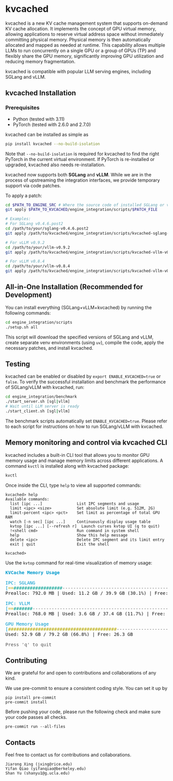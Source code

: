 # kvcached

kvcached is a new KV cache management system that supports on-demand KV cache allocation. It implements the concept of GPU virtual memory, allowing applications to reserve virtual address space without immediately committing physical memory. Physical memory is then automatically allocated and mapped as needed at runtime. This capability allows multiple LLMs to run concurrently on a single GPU or a group of GPUs (TP) and flexibly share the GPU memory, significantly improving GPU utilization and reducing memory fragmentation.

kvcached is compatible with popular LLM serving engines, including SGLang and vLLM.

## kvcached Installation

### Prerequisites

* Python (tested with 3.11)
* PyTorch (tested with 2.6.0 and 2.7.0)

kvcached can be installed as simple as

```bash
pip install kvcached --no-build-isolation
```

Note that `--no-build-isolation` is required for kvcached to find the right PyTorch in the current virtual environment. If PyTorch is re-installed or upgraded, kvcached also needs re-installation.

kvcached now supports both **SGLang** and **vLLM**. While we are in the process of upstreaming the integration interfaces, we provide temporary support via code patches.

To apply a patch:

```bash
cd $PATH_TO_ENGINE_SRC # Where the source code of installed SGLang or vLLM is
git apply $PATH_TO_KVCACHED/engine_integration/scripts/$PATCH_FILE

# Examples:
# For SGLang v0.4.6.post2
cd /path/to/your/sglang-v0.4.6.post2
git apply /path/to/kvcached/engine_integration/scripts/kvcached-sglang-v0.4.6.post2.patch

# For vLLM v0.9.2
cd /path/to/your/vllm-v0.9.2
git apply /path/to/kvcached/engine_integration/scripts/kvcached-vllm-v0.9.2.patch

# For vLLM v0.8.4
cd /path/to/your/vllm-v0.8.4
git apply /path/to/kvcached/engine_integration/scripts/kvcached-vllm-v0.8.4.patch
```

## All-in-One Installation (Recommended for Development)

You can install everything (SGLang+vLLM+kvcached) by running the following commands:

```bash
cd engine_integration/scripts
./setup.sh all
```

This script will download the specified versions of SGLang and vLLM, create separate venv environments (using `uv`), compile the code, apply the necessary patches, and install kvcached.

## Testing

kvcached can be enabled or disabled by `export ENABLE_KVCACHED=true` or `false`. To verify the successful installation and benchmark the performance of SGLang/vLLM with kvcached, run:

```bash
cd engine_integration/benchmark
./start_server.sh [sgl|vllm]
# Wait until LLM server is ready
./start_client.sh [sgl|vllm]
```

The benchmark scripts automatically set `ENABLE_KVCACHED=true`. Please refer to each script for instructions on how to run SGLang/vLLM with kvcached.

## Memory monitoring and control via kvcached CLI

kvcached includes a built-in CLI tool that allows you to monitor GPU memory usage and manage memory limits across different applications. A command `kvctl` is installed along with kvcached package:

```bash
kvctl
```

Once inside the CLI, type `help` to view all supported commands:

```
kvcached> help
Available commands:
  list [ipc ...]               List IPC segments and usage
  limit <ipc> <size>           Set absolute limit (e.g. 512M, 2G)
  limit-percent <ipc> <pct>    Set limit as percentage of total GPU RAM
  watch [-n sec] [ipc ...]     Continuously display usage table
  kvtop [ipc ...] [--refresh r]  Launch curses kvtop UI (q to quit)
  !<shell cmd>                 Run command in system shell
  help                         Show this help message
  delete <ipc>                 Delete IPC segment and its limit entry
  exit | quit                  Exit the shell

kvcached>
```

Use the `kvtop` command for real-time visualization of memory usage:

<!-- KVCache memory monitor (muted colours) -->
<pre>
<span style="color:#009ACD; font-weight:bold;">KVCache Memory Usage</span>

<span style="color:#009ACD;">IPC: SGLANG</span>
<span style="color:#009ACD;">[</span><span style="color:#B7A800;">==</span><span style="color:#009E8F;">##################</span><span style="color:#666666;">----------------------------------------</span><span style="color:#009ACD;">]</span>
Prealloc: 792.0&nbsp;MB | Used: 11.2&nbsp;GB / 39.9&nbsp;GB (30.1%) | Free: 27.9&nbsp;GB

<span style="color:#009ACD;">IPC: VLLM</span>
<span style="color:#009ACD;">[</span><span style="color:#B7A800;">==</span><span style="color:#009E8F;">#######</span><span style="color:#666666;">--------------------------------------------------- </span><span style="color:#009ACD;">]</span>
Prealloc: 768.0&nbsp;MB | Used: 3.6&nbsp;GB / 37.4&nbsp;GB (11.7%) | Free: 33.0&nbsp;GB

<span style="color:#009ACD;">GPU Memory Usage</span>
<span style="color:#009ACD;">[</span><span style="color:#B7A800;">########################################</span><span style="color:#666666;">--------------------</span><span style="color:#009ACD;">]</span>
Used: 52.9&nbsp;GB / 79.2&nbsp;GB (66.8%) | Free: 26.3&nbsp;GB

<span style="color:#555555;">Press 'q' to quit</span>
</pre>

## Contributing

We are grateful for and open to contributions and collaborations of any kind.

We use pre-commit to ensure a consistent coding style. You can set it up by

```
pip install pre-commit
pre-commit install
```

Before pushing your code, please run the following check and make sure your code passes all checks.

```
pre-commit run --all-files
```

## Contacts

Feel free to contact us for contributions and collaborations.

```
Jiarong Xing (jxing@rice.edu)
Yifan Qiao (yifanqiao@berkeley.edu)
Shan Yu (shanyu1@g.ucla.edu)
```
